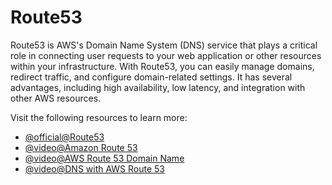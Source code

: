 # Route53

Route53 is AWS's Domain Name System (DNS) service that plays a critical role in connecting user requests to your web application or other resources within your infrastructure. With Route53, you can easily manage domains, redirect traffic, and configure domain-related settings. It has several advantages, including high availability, low latency, and integration with other AWS resources.

Visit the following resources to learn more:

- [@official@Route53](https://aws.amazon.com/route53/)
- [@video@Amazon Route 53](https://www.youtube.com/watch?v=RGWgfhZByAI)
- [@video@AWS Route 53 Domain Name](https://www.youtube.com/watch?v=jDz4j_kkyLA)
- [@video@DNS with AWS Route 53](https://www.youtube.com/watch?v=yRIY7BJohfo&t=2s)
